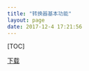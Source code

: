 ```yaml
---
title: "转换器基本功能"
layout: page
date: 2017-12-4 17:21:56
---
```


[TOC]

[下载](converter_basic/COOVN100chujigongnengmiji.pdf)
